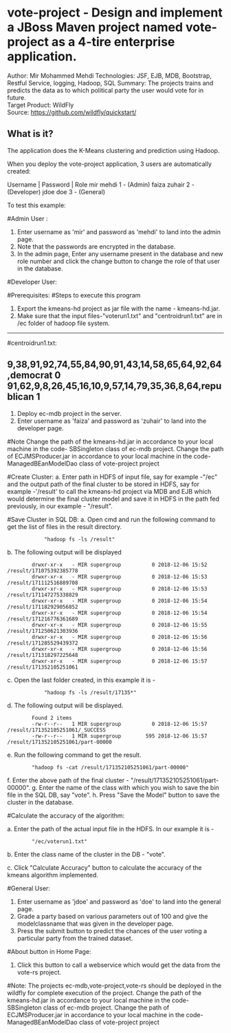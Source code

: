 vote-project - Design and implement a JBoss Maven project named vote-project as a 4-tire enterprise application. 
========================
Author: Mir Mohammed Mehdi
Technologies: JSF, EJB, MDB, Bootstrap, Restful Service, logging, Hadoop, SQL
Summary: The projects trains and predicts the data as to which political party the user would vote for in future.  
Target Product: WildFly  
Source: <https://github.com/wildfly/quickstart/>  

What is it?
-----------

The application does the K-Means clustering and prediction using Hadoop. 

When you deploy the vote-project application, 3 users are automatically created:

Username		|	Password	|	Role
mir					mehdi			1 - (Admin)
faiza				zuhair			2 - (Developer)
jdoe				doe				3 - (General)


To test this example:

#Admin User : 

1. Enter username as 'mir' and password as 'mehdi' to land into the admin page.
2. Note that the passwords are encrypted in the database.
3. In the admin page, Enter any username present in the database and new role number and click the change button to change the role of that user in the database.

#Developer User:

#Prerequisites:
#Steps to execute this program

1. Export the kmeans-hd project as jar file with the name - kmeans-hd.jar.
2. Make sure that the input files-"voterun1.txt" and "centroidrun1.txt" are in /ec folder of hadoop file system.
-----------------------------------------------------------------------------------
#centroidrun1.txt:

9,38,91,92,74,55,84,90,91,43,14,58,65,64,92,64,democrat 0
91,62,9,8,26,45,16,10,9,57,14,79,35,36,8,64,republican  1
-----------------------------------------------------------------------------------------
1. Deploy ec-mdb project in the server.
2. Enter username as 'faiza' and password as 'zuhair' to land into the developer page.

#Note
Change the path of the kmeans-hd.jar in accordance to your local machine in the code- SBSingleton class of ec-mdb project.
Change the path of ECJMSProducer.jar in accordance to your local machine in the code- ManagedBEanModelDao class of vote-project project

#Create Cluster:
a. Enter path in HDFS of input file, say for example -"/ec" and the output path of the final cluster to be stored in HDFS, say for example -'/result' to call the kmeans-hd project via MDB and EJB  which would determine the final cluster model and save it in HDFS in the path fed previously, in our example - "/result".

#Save Cluster in SQL DB:
a. Open cmd and run the following command to get the list of files in the result directory.
				
				"hadoop fs -ls /result"
				
b. The following output will be displayed
				
			drwxr-xr-x   - MIR supergroup          0 2018-12-06 15:52 /result/171075392385778
			drwxr-xr-x   - MIR supergroup          0 2018-12-06 15:53 /result/171112516889708
			drwxr-xr-x   - MIR supergroup          0 2018-12-06 15:53 /result/171147275338829
			drwxr-xr-x   - MIR supergroup          0 2018-12-06 15:54 /result/171182929056852
			drwxr-xr-x   - MIR supergroup          0 2018-12-06 15:54 /result/171216776361689
			drwxr-xr-x   - MIR supergroup          0 2018-12-06 15:55 /result/171250621303936
			drwxr-xr-x   - MIR supergroup          0 2018-12-06 15:56 /result/171285529439372
			drwxr-xr-x   - MIR supergroup          0 2018-12-06 15:56 /result/171318297225648
			drwxr-xr-x   - MIR supergroup          0 2018-12-06 15:57 /result/171352105251061
			
c. Open the last folder created, in this example it is -
			
				"hadoop fs -ls /result/17135*"
				
d. The following output will be displayed.
			
			Found 2 items
			-rw-r--r--   1 MIR supergroup          0 2018-12-06 15:57 /result/171352105251061/_SUCCESS
			-rw-r--r--   1 MIR supergroup        595 2018-12-06 15:57 /result/171352105251061/part-00000
			
e.  Run the following command to get the result.

			"hadoop fs -cat /result/171352105251061/part-00000"
			
f. Enter the above path of the final cluster - "/result/171352105251061/part-00000".
g. Enter the name of the class with which you wish to save the bin file in the SQL DB,  say "vote".
h. Press "Save the Model" button to save the cluster in the database.

#Calculate the accuracy of the algorithm:

a. Enter the path of the actual input file in the HDFS. In our example it is - 
			
			"/ec/voterun1.txt"
b. Enter the class name of the cluster in the DB - "vote".

c.  Click "Calculate Accuracy" button to calculate the accuracy of the kmeans algorithm implemented.
 
#General User:

1. Enter username as 'jdoe' and password as 'doe' to land into the general page.
2. Grade a party based on various parameters out of 100 and give the modelclassname that was given in the developer page.
3. Press the submit button to predict the chances of the user voting a particular party from the trained dataset.

#About button in Home Page:

1. Click this button to call a webservice which would get the data from the vote-rs project.

#Note:
The projects ec-mdb,vote-project,vote-rs should be deployed in the wildfly for complete execution of the project.
Change the path of the kmeans-hd.jar in accordance to your local machine in the code- SBSingleton class of ec-mdb project.
Change the path of ECJMSProducer.jar in accordance to your local machine in the code- ManagedBEanModelDao class of vote-project project
